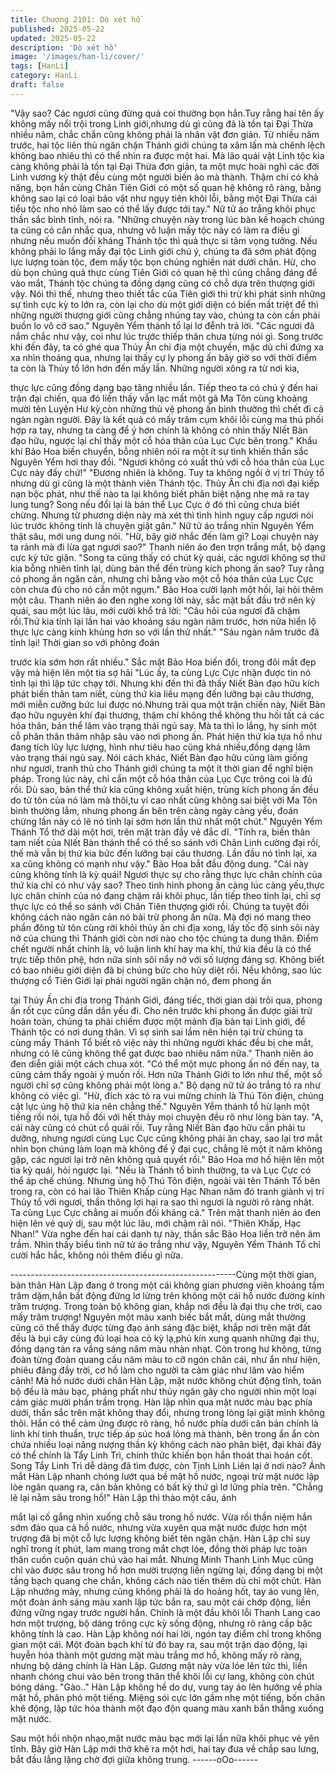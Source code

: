 ```yaml
---
title: Chương 2101: Dò xét hồ
published: 2025-05-22
updated: 2025-05-22
description: 'Dò xét hồ'
image: '/images/han-li/cover/'
tags: [HanLi]
category: HanLi
draft: false
---
```


"Vậy sao? Các ngươi cũng đừng quá coi thường bọn hắn.Tuy
rằng hai tên ấy không mấy nổi trội trong Linh giới,nhưng dù gì
cũng đã là tồn tại Đại Thừa nhiều năm, chắc chắn cũng không
phải là nhân vật đơn giản. Từ nhiều năm trước, hai tộc liên thủ
ngăn chặn Thánh giới chúng ta xâm lấn mà chênh lệch không bao
nhiêu thì có thể nhìn ra được một hai. Mà lão quái vật Linh tộc kia
càng không phải là tồn tại Đại Thừa đơn giản, ta một mực hoài
nghi các đời Linh vương kỳ thật đều cùng một người biến ảo mà
thành. Thậm chí có khả năng, bọn hắn cùng Chân Tiên Giới có
một số quan hệ không rõ ràng, bằng không sao lại có loại bảo vật
như ngụy tiên khôi lỗi, bằng một Đại Thừa cái tiểu tộc nho nhỏ
làm sao có thể lấy được tới tay." Nữ tử áo trắng khôi phục thần
sắc bình tĩnh, nói ra.
"Những chuyện này trong lúc bàn kế hoạch chúng ta cũng có cân
nhắc qua, nhưng vô luận mấy tộc này có làm ra điều gì nhưng
nếu muốn đối kháng Thánh tộc thì quả thực si tâm vọng tưởng.
Nếu không phải lo lắng mấy đại tộc Linh giới chú ý, chúng ta đã
sớm phát động lực lượng toàn tộc, đem mấy tộc bọn chúng
nghiền nát dưới chân. Hừ, cho dù bọn chúng quả thực cùng Tiên
Giới có quan hệ thì cũng chẳng đáng để vào mắt, Thánh tộc
chúng ta đồng dạng cũng có chỗ dựa trên thượng giới vậy. Nói thì
thế, nhưng theo thiết tắc của Tiên giới thì trừ khi phát sinh những
sự tình cực kỳ to lớn ra, còn lại cho dù một giới diện có biến mất
triệt để thì những người thượng giới cũng chẳng nhúng tay vào,
chúng ta còn cần phải buồn lo vô cớ sao." Nguyên Yểm thánh tổ
lại lơ đễnh trả lời.
"Các ngươi đã nắm chắc như vậy, coi như lúc trước thiếp thân
chưa từng nói gì. Song trước khi đến đây, ta có ghé qua Thủy Ấn
chi địa một chuyến, mặc dù chỉ đứng xa xa nhìn thoáng qua,
nhưng lại thấy cự ly phong ấn bây giờ so với thời điểm ta còn là
Thủy tổ lớn hơn đến mấy lần. Những người xông ra từ nơi kia,

thực lực cũng đồng dạng bạo tăng nhiều lần. Tiếp theo ta có chú
ý đến hai trận đại chiến, qua đó liền thấy vẫn lạc mất một gã Ma
Tôn cùng khoảng mười tên Luyện Hư kỳ,còn những thủ vệ phong
ấn bình thường thì chết đi cả ngàn ngàn người. Đây là kết quả có
mấy trăm cụm khôi lỗi cùng ma thú phối hợp ra tay, nhưng ta càng
để ý hơn chính là không có nhìn thấy NIết Bàn đạo hữu, ngược lại
chỉ thấy một cỗ hóa thân của Lục Cực bên trong." Khẩu khí Bảo
Hoa biến chuyển, bỗng nhiên nói ra một ít sự tình khiến thần sắc
Nguyên Yểm hơi thay đổi.
"Ngươi không có xuất thủ với cỗ hóa thân của Lục Cực này đấy
chứ!"
"Đương nhiên là không. Tuy ta không ngồi ở vị trí Thủy tổ nhưng
dù gì cũng là một thành viên Thánh tộc. Thủy Ân chi địa nơi đại
kiếp nạn bộc phát, như thế nào ta lại không biết phân biệt nặng
nhẹ mà ra tay lung tung? Song nếu đổi lại là bản thể Lục Cực ở
đó thì cũng chưa biết chừng. Nhưng từ phương diện này mà xét
thì tình hình nguy cấp ngươi nói lúc trước không tính là chuyện
giật gân." Nữ tử áo trắng nhìn Nguyên Yểm thật sâu, mới ung
dung nói.
"Hừ, bây giờ nhắc đến làm gì? Loại chuyện này ta rảnh mà đi lừa
gạt ngươi sao?" Thanh niên áo đen trợn trắng mắt, bộ dạng cực
kỳ tức giận.
"Song ta cũng thấy có chút kỳ quái, các ngươi không sợ thứ kia
bỗng nhiên tỉnh lại, dùng bản thể đến trùng kích phong ấn sao?
Tuy rằng có phong ấn ngăn cản, nhưng chỉ bằng vào một cỗ hóa
thân của Lục Cực còn chưa đủ cho nó cắn một ngụm." Bảo Hoa
cười lạnh một hồi, lại hỏi thêm một câu.
Thanh niên áo đen nghe xong lời này, sắc mặt bắt đầu trở nên kỳ
quái, sau một lúc lâu, mới cười khổ trả lời:
"Câu hỏi của ngươi đã chậm rồi.Thứ kia tỉnh lại lần hai vào
khoảng sáu ngàn năm trước, hơn nữa hiển lộ thực lực càng kinh
khủng hơn so với lần thứ nhất."
"Sáu ngàn năm trước đã tỉnh lại! Thời gian so với phỏng đoán

trước kía sớm hơn rất nhiều." Sắc mặt Bảo Hoa biến đổi, trong đôi
mắt đẹp vậy mà hiện lên một tia sợ hãi
"Lúc ấy, ta cùng Lực Cực nhận được tin nó tỉnh lại thì lập tức chạy
tới. Nhưng khi đến thì đã thấy Niết Bàn đạo hữu kích phát biến
thân tam niết, cùng thứ kia liều mạng đến lưỡng bại câu thương,
mới miễn cưỡng bức lui được nó.Nhưng trải qua một trận chiến
này, Niết Bàn đạo hữu nguyên khí đại thương, thậm chí không thể
không thu hồi tất cả các hóa thân, bản thể lâm vào trạng thái ngủ
say. Mà ta thì lo lắng, hy sinh một cỗ phân thân thâm nhập sâu
vào nơi phong ấn. Phát hiện thứ kia tựa hồ như đang tích lũy lực
lượng, hình như tiêu hao cũng khá nhiều,đồng dạng lâm vào trạng
thái ngủ say. Nói cách khác, Niết Bàn đạo hữu cũng làm giống
như ngươi, tranh thủ cho Thánh giới chúng ta một ít thời gian để
nghĩ biện pháp. Trong lúc này, chỉ cần một cỗ hóa thân của Lục
Cực trông coi là đủ rồi. Dù sao, bản thể thứ kia cũng không xuất
hiện, trùng kích phong ấn đều do tử tôn của nó làm mà thôi,tu vi
cao nhất cũng không sai biệt với Ma Tôn bình thường lắm, nhưng
phong ấn bên trên càng ngày càng yếu, đoán chừng lần này có lẽ
nó tỉnh lại sớm hơn lần thứ nhất một chút." Nguyên Yểm Thánh
Tổ thở dài một hơi, trên mặt tràn đầy vẻ đắc dĩ.
"Tính ra, biến thân tam niết của NIết Bàn thánh thể có thể so sánh
với Chân Linh cường đại rồi, thế mà vẫn bị thứ kia bức đến lưỡng
bại câu thương. Lần đầu nó tỉnh lại, xa xa cũng không có mạnh
như vậy." Bảo Hoa bắt đầu động dung.
"Cái này cũng không tính là kỳ quái! Ngươi thực sự cho rằng thực
lực chân chính của thứ kia chỉ có như vậy sao? Theo tình hình
phong ấn càng lúc càng yếu,thực lực chân chính của nó đang
chậm rãi khôi phục, lần tiếp theo tỉnh lại, chỉ sợ thực lực có thể so
sánh với Chân Tiên thượng giới rồi. Chúng ta tuyệt đối không
cách nào ngăn cản nó bài trừ phong ấn nữa. Mà đợi nó mang
theo phần đông tử tôn cùng rời khỏi thủy ấn chi địa xong, lấy tốc
độ sinh sôi nảy nở của chúng thì Thánh giới còn nơi nào cho tộc
chúng ta dung thân. Điểm chết người nhất chính là, vô luận linh
khí hay ma khí, thứ kia đều là có thể trực tiếp thôn phệ, hơn nữa
sinh sôi nẩy nở với số lượng đáng sợ. Không biết có bao nhiêu
giới diện đã bị chúng bức cho hủy diệt rồi. Nếu không, sao lúc
thượng cổ Tiên Giới lại phái người ngăn chặn nó, đem phong ấn

tại Thủy Ấn chi địa trong Thánh Giới, đáng tiếc, thời gian dài trôi
qua, phong ấn rốt cục cũng dần dần yếu đi. Cho nên trước khi
phong ấn được giải trừ hoàn toàn, chúng ta phải chiếm được một
mảnh địa bàn tại Linh giới, để Thánh tộc có nơi dung thân. Vì sợ
sinh sai lầm nên hiện tại trừ chúng ta cùng mấy Thánh Tổ biết rõ
việc này thì những người khác đều bị che mắt, nhưng có lẽ cũng
không thể gạt được bao nhiêu năm nữa." Thanh niên áo đen diễn
giải một cách chua xót.
"Có thể một mực phong ấn nó đến nay, ta cũng cảm thấy ngoài ý
muốn rồi. Hơn nữa Thánh Giới to lớn như thế, một số người chỉ sợ
cũng không phải một lòng a." Bộ dạng nữ tử áo trắng tỏ ra như
không có việc gì.
"Hừ, đích xác tỏ ra vui mừng chính là Thú Tôn điện, chúng cật lực
ủng hộ thứ kia nên chẳng thế." Nguyên Yểm thánh tổ hừ lạnh một
tiếng rồi nói, tựa hồ đối với hết thảy mọi chuyện đều rõ như lòng
bàn tay.
"A, cái này cũng có chút cổ quái rồi. Tuy rằng Niết Bàn đạo hữu
cần phải tu dưỡng, nhưng ngươi cùng Lục Cực cũng không phải
ăn chay, sao lại trơ mắt nhìn bọn chúng làm loạn mà không để ý
đại cục, chẳng lẽ một ít năm không gặp, các ngươi lại trở nên
không quả quyết rồi." Bảo Hoa mơ hồ hiện lên một tia kỳ quái, hỏi
ngược lại.
"Nếu là Thánh tổ bình thường, ta và Lục Cực có thể áp chế
chúng. Nhưng ủng hộ Thú Tôn điện, ngoài vài tên Thánh Tổ bên
trong ra, còn có hai lão Thiên Khấp cùng Hạc Nhan năm đó tranh
giành vị trí Thủy tổ với ngươi, thần thông lợi hại ra sao thì ngươi là
người rõ ràng nhât. Ta cùng Lục Cực chẳng ai muốn đối kháng
cả." Trên mặt thanh niên áo đen hiện lên vẻ quỷ dị, sau một lúc
lâu, mới chậm rãi nói.
"Thiên Khấp, Hạc Nhan!" Vừa nghe đến hai cái danh tự này, thần
sắc Bảo Hoa liền trở nên âm trầm.
Nhìn thấy biểu tình nữ tử áo trắng như vậy, Nguyên Yểm Thánh
Tổ chỉ cười hắc hắc, không nói thêm điều gì nữa.

--------------------------------------------------------Cùng một thời gian, bản thân Hàn Lập đang ở trong một cái
không gian phương viên khoảng tầm trăm dặm,hắn bất động
đứng lơ lửng trên không một cái hồ nước đường kính trăm
trượng.
Trong toàn bộ không gian, khắp nơi đều là đại thụ che trời, cao
mấy trăm trượng!
Nguyên một màu xanh biếc bắt mắt, dùng mắt thường cũng có
thể thấy được từng đạo ánh sáng đặc biệt, khắp nơi trên mặt đất
đều là bụi cây cùng đủ loại hoa cỏ kỳ lạ,phủ kín xung quanh
những đại thụ, đồng dạng tản ra vầng sáng năm màu nhàn nhạt.
Còn trong hư không, từng đoàn từng đoàn quang cầu năm màu to
cỡ ngón chân cái, như ẩn như hiện, phiêu đãng đầy trời, cơ hồ
làm cho người ta cảm giác như lâm vào hiểm cảnh!
Mà hồ nước dưới chân Hàn Lập, mặt nước không chút động tĩnh,
toàn bộ đều là màu bạc, phảng phất như thủy ngân gây cho
người nhìn một loại cảm giác mười phần trầm trọng.
Hàn lập nhìn qua mặt nước màu bạc phía dưới, thần sắc trên mặt
không thay đổi, nhưng trong lòng lại giật mình không thôi.
Hắn có thể cảm ứng được rõ ràng, hồ nước phía dưới căn bản
chính là linh khí tinh thuần, trực tiếp áp súc hoá lỏng mà thành,
bên trong ẩn ẩn còn chứa nhiều loại năng nượng thần kỳ không
cách nào phân biệt, đại khái đây có thể chính là Tẩy Linh Trì,
chính thức khiến bọn hắn thoát thai hoán cốt.
Song Tẩy Linh Trì dễ dàng đã tìm được, còn Tịnh Linh Liên lại ở
nơi nào?
Ánh mắt Hàn Lập nhanh chóng lướt qua bề mặt hồ nước, ngoại
trừ mặt nước lập lòe ngân quang ra, căn bản không có bất kỳ thứ
gì lơ lửng phía trên.
"Chẳng lẽ lại nằm sâu trong hồ!" Hàn Lập thì thào một câu, ánh

mắt lại cố gắng nhìn xuống chỗ sâu trong hồ nước.
Vừa rồi thần niệm hắn sớm đảo qua cả hồ nước, nhưng vừa
xuyên qua mặt nước được hơn một trượng đã bị một cỗ lực
lượng không biết tên ngăn chặn.
Hàn Lập chỉ suy nghĩ trong ít phút, lam mang trong mắt chợt lóe,
đồng thời pháp lực toàn thân cuồn cuộn quán chú vào hai mắt.
Nhưng Minh Thanh Linh Mục cũng chỉ vào được sâu trong hồ
hơn mười trượng liền ngừng lại, đồng dạng bị một tầng bạch
quang che chắn, không cách nào tiến thêm dù chỉ một chút.
Hàn Lập nhướng mày, nhưng cũng không phải là do hoảng hốt,
tay áo vung lên, một đoàn ánh sáng màu xanh lập tức bắn ra, sau
một cái chớp động, liền đứng vững ngay trước người hắn.
Chính là một đầu khôi lỗi Thanh Lang cao hơn một trượng, bộ
dáng trông cực kỳ sống động, nhưng rõ ràng cấp bậc không tính
là cao.
Hàn Lập không nói hai lời, ngón tay điểm chỉ trong không gian
một cái.
Một đoàn bạch khí từ đó bay ra, sau một trận dao động, lại huyễn
hóa thành một gương mặt màu trắng mơ hồ, không mấy rõ ràng,
nhưng bộ dáng chính là Hàn Lập.
Gương mặt này vừa lóe lên tức thì, liền nhanh chóng chui vào
bên trong thân thể khôi lỗi cự lang, không còn chút bóng dáng.
"Gào.."
Hàn Lập không hề do dự, vung tay áo lên hướng về phía mặt hồ,
phân phó một tiếng.
Miệng sói cực lớn gầm nhẹ một tiếng, bốn chân khẽ động, lập tức
hóa thành một đạo độn quang màu xanh bắn thẳng xuống mặt
nước.

Sau một hồi nhộn nhạo,mặt nước màu bạc mới lại lần nữa khôi
phục vẻ yên tĩnh.
Bây giờ Hàn Lập mới thở khẽ ra một hơi, hai tay đưa về chắp sau
lưng, bắt đầu lẳng lặng chờ đợi giữa không trung.
------oOo------

